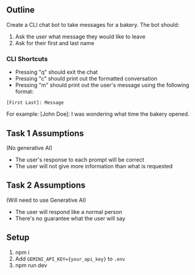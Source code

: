 ## Outline
Create a CLI chat bot to take messages for a bakery. The bot should:
1. Ask the user what message they would like to leave
2. Ask for their first and last name

### CLI Shortcuts
- Pressing "q" should exit the chat
- Pressing "c" should print out the formatted conversation
- Pressing "m" should print out the user's message using the following format:

```
[First Last]: Message
```

For example:
[John Doe]: I was wondering what time the bakery opened.

## Task 1 Assumptions
(No generative AI)
- The user's response to each prompt will be correct
- The user will not give more information than what is requested

## Task 2 Assumptions
(Will need to use Generative AI)
- The user will respond like a normal person
- There's no guarantee what the user will say

## Setup
1. npm i
2. Add `GEMINI_API_KEY={your_api_key}` to `.env`
3. npm run dev